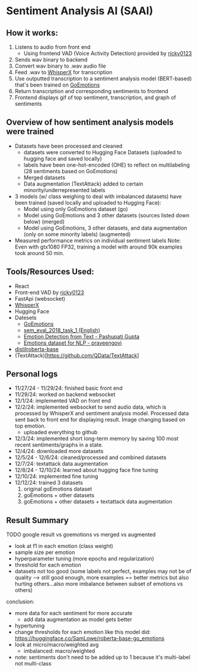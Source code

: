 # Sentiment Analysis AI (SAAI)

## How it works:
1. Listens to audio from front end
   - Using frontend VAD (Voice Activity Detection) provided by [ricky0123](https://github.com/ricky0123/vad)
2. Sends wav binary to backend
3. Convert wav binary to .wav audio file
4. Feed .wav to [WhisperX](https://github.com/m-bain/whisperX) for transcription
5. Use outputted transcription to a sentiment analysis model (BERT-based) that's been trained on [GoEmotions](https://github.com/google-research/google-research/tree/master/goemotions)
6. Return transcription and corresponding sentiments to frontend
7. Frontend displays gif of top sentiment, transcription, and graph of sentiments

## Overview of how sentiment analysis models were trained
- Datasets have been processed and cleaned
  - datasets were converted to Hugging Face Datasets (uploaded to hugging face and saved locally)
  - labels have been one-hot-encoded (OHE) to reflect on multilabeling (28 sentiments based on GoEmotions)
  - Merged datasets
  - Data augmentation (TextAttack) added to certain minority/underrepresented labels
- 3 models (w/ class weighing to deal with imbalanced datasets) have been trained (saved locally and uploaded to Hugging Face):
  - Model using only GoEmotions dataset (go)
  - Model using GoEmotions and 3 other datasets (sources listed down below) (merged)
  - Model using GoEmotions, 3 other datasets, and data augmentation (only on some minority labels) (augmented)
- Measured performance metrics on individual sentiment labels
Note: Even with gtx1080 FP32, training a model with around 90k examples took around 50 min.

## Tools/Resources Used:
- React
- Front-end VAD by [ricky0123](https://github.com/ricky0123/vad)
- FastApi (websocket)
- [WhisperX](https://github.com/m-bain/whisperX)
- Hugging Face
- Datesets
   - [GoEmotions](https://github.com/google-research/google-research/tree/master/goemotions)
   - [sem_eval_2018_task_1 (English)](https://huggingface.co/datasets/SemEvalWorkshop/sem_eval_2018_task_1)
   - [Emotion Detection from Text - Pashupati Gupta](https://www.kaggle.com/datasets/pashupatigupta/emotion-detection-from-text/data)
   - [Emotions dataset for NLP - praveengovi](https://www.kaggle.com/datasets/praveengovi/emotions-dataset-for-nlp/data)
- [distilroberta-base](https://huggingface.co/distilbert/distilroberta-base)
- (TextAttack)[https://github.com/QData/TextAttack]

## Personal logs
- 11/27/24 - 11/29/24: finished basic front end
- 11/29/24: worked on backend websocket
- 12/1/24: implemented VAD on front end 
- 12/2/24: implemented websocket to send audio data, which is processed by WhisperX and sentiment analysis model. Processed data sent back to front end for displaying result. Image changing based on top emotion.
   - uploaded everything to github
- 12/3/24: implemented short long-term memory by saving 100 most recent sentiments/graphs in a state.
- 12/4/24: downloaded more datasets
- 12/5/24 - 12/6/24: cleaned/processed and combined datasets
- 12/7/24: textattack data augmentation
- 12/8/24 - 12/10/24: learned about hugging face fine tuning
- 12/10/24: implemented fine tuning 
- 12/12/24: trained 3 datasets
	1. original goEmotions dataset
	2. goEmotions + other datasets
	3. goEmotions + other datasets + textattack data augmentation

## Result Summary

TODO
google result vs goemotions vs merged vs augmented
- look at f1 in each emotion (class weight)
- sample size per emotion
- hyperparameter tuning (more epochs and regularization)
- threshold for each emotion
- datasets not too good (some labels not perfect, examples may not be of quality --> still good enough, more examples == better metrics but also hurting others...also more imbalance between subset of emotions vs others)

conclusion: 
- more data for each sentiment for more accurate 
  - add data augmentation as model gets better
- hypertuning
- change thresholds for each emotion like this model did: https://huggingface.co/SamLowe/roberta-base-go_emotions
- look at micro/macro/weighted avg
  - imbalanced: macro/weighted
- note: sentiments don't need to be added up to 1 because it's multi-label not multi-class